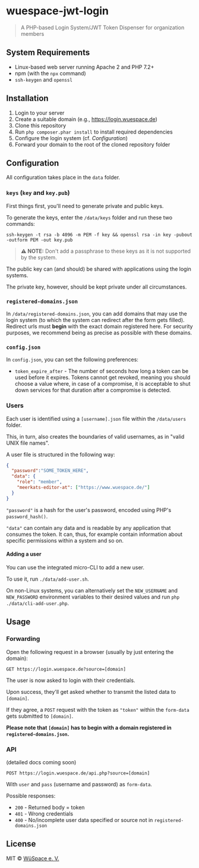 # wuespace-jwt-login

> A PHP-based Login System/JWT Token Dispenser for organization members

## System Requirements
- Linux-based web server running Apache 2 and PHP 7.2+
- npm (with the `npx` command)
- `ssh-keygen` and `openssl`

## Installation

1. Login to your server
2. Create a suitable domain (e.g., https://login.wuespace.de)
3. Clone this repository
4. Run `php composer.phar install` to install required dependencies
5. Configure the login system (cf. *Configuration*)
6. Forward your domain to the root of the cloned repository folder

## Configuration
All configuration takes place in the `data` folder.

### `keys` (`key` and `key.pub`)
First things first, you'll need to generate private and public keys.

To generate the keys, enter the `/data/keys` folder and run these two commands:

```shell
ssh-keygen -t rsa -b 4096 -m PEM -f key && openssl rsa -in key -pubout -outform PEM -out key.pub
```
> **:warning: NOTE:** Don't add a passphrase to these keys as it is not supported by the system.

The public key can (and should) be shared with applications using the login systems.

The private key, however, should be kept private under all circumstances.


### `registered-domains.json`

In `/data/registered-domains.json`, you can add domains that may use the login system (to which the system can redirect 
after the form gets filled). Redirect urls must **begin** with the exact domain registered here.
For security purposes, we recommend being as precise as possible with these domains.

### `config.json`

In `config.json`, you can set the following preferences:

- `token_expire_after` - The number of seconds how long a token can be used before it expires.
  Tokens cannot get revoked, meaning you should choose a value where, in case of a compromise,
  it is acceptable to shut down services for that duration after a compromise is detected.

### Users
Each user is identified using a `[username].json` file within the `/data/users` folder.

This, in turn, also creates the boundaries of valid usernames, as in "valid UNIX file names".

A user file is structured in the following way:

```json
{
  "password":"SOME_TOKEN_HERE",
  "data": {
    "role": "member",
    "meerkats-editor-at": ["https://www.wuespace.de/"]
  }
}
```

`"password"` is a hash for the user's password, encoded using PHP's `password_hash()`.

`"data"` can contain any data and is readable by any application that consumes the token. It can, thus, for example
contain information about specific permissions within a system and so on.

#### Adding a user

You can use the integrated micro-CLI to add a new user.

To use it, run `./data/add-user.sh`.

On non-Linux systems, you can alternatively set the `NEW_USERNAME` and
`NEW_PASSWORD` environment variables to their desired values and run
`php ./data/cli-add-user.php`.

## Usage

### Forwarding

Open the following request in a browser (usually by just entering the domain):

```http request
GET https://login.wuespace.de?source=[domain]
```

The user is now asked to login with their credentials.

Upon success, they'll get asked whether to transmit the listed data to `[domain]`.

If they agree, a `POST` request with the token as `"token"` within the `form-data` gets submitted to `[domain]`.

**Please note that `[domain]` has to begin with a domain registered in `registered-domains.json`.**

### API
(detailed docs coming soon)

```http request
POST https://login.wuespace.de/api.php?source=[domain]
```

With `user` and `pass` (username and password) as `form-data`.

Possible responses:
- `200` - Returned body = token
- `401` - Wrong credentials
- `400` - No/incomplete user data specified or source not in `registered-domains.json`

## License

MIT © [WüSpace e. V.](https://www.wuespace.de)
